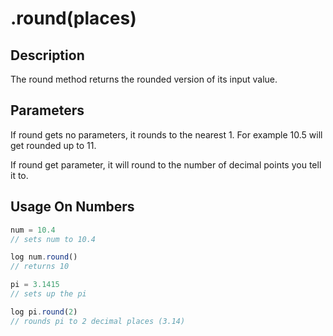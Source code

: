 # .round(places)

## Description

The round method returns the rounded version of its input value.

## Parameters

If round gets no parameters, it rounds to the nearest 1. For example 10.5 will get rounded up to 11.

If round get parameter, it will round to the number of decimal points you tell it to.

## Usage On Numbers

```javascript
num = 10.4
// sets num to 10.4

log num.round()
// returns 10
```

```javascript
pi = 3.1415
// sets up the pi

log pi.round(2)
// rounds pi to 2 decimal places (3.14)
```
